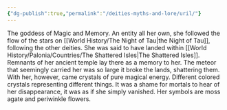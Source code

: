 ```yaml
---
{"dg-publish":true,"permalink":"/deities-myths-and-lore/uril/"}
---
```



The goddess of Magic and Memory. An entity all her own, she followed the flow of the stars on [[World History/The Night of Tau\|the Night of Tau]], following the other deities. She was said to have landed within [[World History/Palonia/Countries/The Shattered Isles\|The Shattered Isles]]. Remnants of her ancient temple lay there as a memory to her. The meteor that seemingly carried her was so large it broke the lands, shattering them. With her, however, came crystals of pure magical energy. Different colored crystals representing different things. It was a shame for mortals to hear of her disappearance, it was as if she simply vanished. Her symbols are moss agate and periwinkle flowers.

